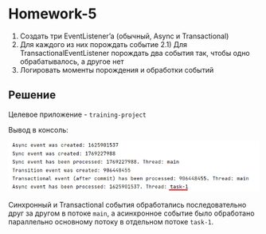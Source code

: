 # Homework-5
1) Создать три EventListener’a (обычный, Async и Transactional)
2) Для каждого из них порождать событие
    2.1) Для TransactionalEventListener порождать два события так, чтобы одно обрабатывалось, а другое нет
3) Логировать моменты порождения и обработки событий

## Решение
Целевое приложение - `training-project`

Вывод в консоль:

![alt text](log.png)

Синхронный и Transactional события обработались последовательно друг за другом в потоке `main`, а асинхронное событие было обработано параллельно основному потоку в отдельном потоке `task-1`.
